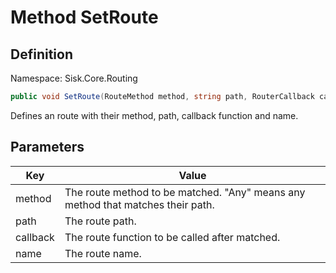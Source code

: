 # Method SetRoute

## Definition
Namespace: Sisk.Core.Routing

```csharp
public void SetRoute(RouteMethod method, string path, RouterCallback callback, string? name)
```

Defines an route with their method, path, callback function and name.

## Parameters

| Key | Value |
| --- | --- |
| method | The route method to be matched. "Any" means any method that matches their path. | 
| path | The route path. | 
| callback | The route function to be called after matched. | 
| name | The route name. | 

